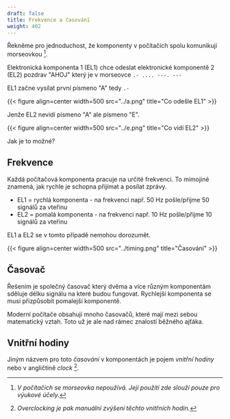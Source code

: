 ```yaml
---
draft: false
title: Frekvence a časování
weight: 402
---
```


Řekněme pro jednoduchost, že komponenty v počítačích spolu komunikují morseovkou [^m].

Elektronická komponenta 1 (EL1) chce odeslat elektronické komponentě 2 (EL2) pozdrav "AHOJ" který je v morseovce `.- .... ---. ---`

EL1 začne vysílat první písmeno "A" tedy `.-`

{{< figure align=center width=500 src="../a.png" title="Co odešle EL1" >}}

Jenže EL2 nevidí písmeno "A" ale písmeno "E".

{{< figure align=center width=500 src="../e.png" title="Co vidí EL2" >}}

Jak je to možné?

## Frekvence

Každá počítačová komponenta pracuje na určité frekvenci. To mimojiné znamená, jak rychle je schopna přijímat a posílat zprávy.

- EL1 = rychlá komponenta - na frekvenci např. 50 Hz pošle/přijme 50 signálů za vteřinu
- EL2 = pomalá komponenta - na frekvenci např. 10 Hz pošle/přijme 10 signálů za vteřinu

EL1 a EL2 se v tomto případě nemohou dorozumět.

{{< figure align=center width=500 src="../timing.png" title="Časování" >}}

## Časovač

Řešením je společný časovač který dvěma a více různým komponentám sděluje délku signálu na které budou fungovat. Rychlejší komponenta se musí přizpůsobit pomalejší komponentě.

Moderní počítače obsahují mnoho časovačů, které mají mezi sebou matematický vztah. Toto už je ale nad rámec znalostí běžného ajťáka.

## Vnitřní hodiny

Jiným názvem pro toto *časování* v komponentách je pojem *vnitřní hodiny* nebo v angličtině *clock* [^o]. 

[^m]: *V počítačích se morseovka nepoužívá. Její použití zde slouží pouze pro výukové účely.*

[^o]: *Overclocking je pak manuální zvýšení těchto vnitřních hodin.*